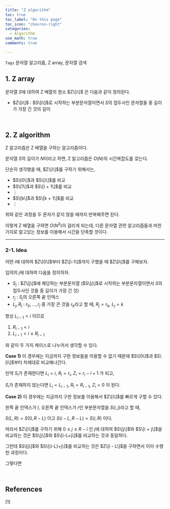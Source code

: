```yaml
---
title: "Z algorithm"
toc: true
toc_label: "On this page"
toc_icon: "chevron-right"
categories:    
  - Algorithm
use_math: true
comments: true

---
```


`Tags` 문자열 알고리즘, Z array, 문자열 검색

## 1. Z array

문자열 $S$에 대하여 Z 배열의 원소 $Z\[i\]$ 은 다음과 같이 정의된다.

- $Z\[i\]$ : $S\[i\]$로 시작하는 부분문자열이면서 $S$의 접두사인 문자열들 중 길이가 가장 긴 것의 길이

<br/>

## 2. Z algorithm

Z 알고리즘은 Z 배열을 구하는 알고리즘이다.

문자열 $S$의 길이가 $N$이라고 하면, Z 알고리즘은 $O(N)$의 시간복잡도를 갖는다.

단순히 생각했을 때, $Z\[i\]$를 구하기 위해서는,

- $S\[0\]$과 $S\[i\]$를 비교
- $S\[1\]$과 $S\[i + 1\]$를 비교
- $\vdots$
- $S\[k\]$과 $S\[k + 1\]$를 비교
- $\vdots$

위와 같은 과정을 두 문자가 같지 않을 때까지 반복해주면 된다.

이렇게 Z 배열을 구하면 $O(N^2)$이 걸리게 되는데, 다른 문자열 관련 알고리즘들과 마찬가지로 알고있는 정보를 이용해서 시간을 단축할 것이다.

---

### 2-1. Idea

어떤 $i$에 대하여 $Z\[0\]$부터 $Z\[i-1\]$까지 구했을 때 $Z\[i\]$를 구해보자.

임의의 $j$에 대하여 다음을 정의하자.

- $S_j$ : $Z\[j\]$에 해당하는 부분문자열 ($S\[j\]$로 시작하는 부분문자열이면서 $S$의 접두사인 것들 중 길이가 가장 긴 것)
- $r_j$ : $S_j$의 오른쪽 끝 인덱스
- $L_j, R_j$ : $r_0, \dots, r_j$ 중 가장 큰 것을 $r_k$라고 할 때, $R_j = r_k$, $L_j = k$

항상 $L_{i-1} < i$ 이므로

1. $R_{i-1} < i$
2. $L_{i-1} < i \leq R_{i-1}$

와 같이 두 가지 케이스로 나누어서 생각할 수 있다.

**Case 1)** 이 경우에는 지금까지 구한 정보들을 이용할 수 없기 때문에 $S\[0\]$과 $S\[i\]$부터 차례대로 비교해나간다.

만약 $S_i$가 존재한다면 $L_i = i$, $R_i = r_i$, $Z_i = r_i - i + 1$ 가 되고,

$S_i$가 존재하지 않는다면 $L_i = L_{i-1}$, $R_i= R_{i-1}$, $Z_i = 0$ 이 된다.

**Case 2)** 이 경우에는 지금까지 구한 정보를 이용해서 $Z\[i\]$를 빠르게 구할 수 있다.

왼쪽 끝 인덱스가 $l$, 오른쪽 끝 인덱스가 $r$인 부분문자열을 $S(i, j)$라고 할 때,

$S(L, R) = S(0, R - L)$ 이고 $S(i-L, R-L) = S(i, R)$ 이다.

따라서 $Z\[i\]$를 구하기 위해 $0 \leq j \leq R - i$ 인 $j$에 대하여 $S\[j\]$와 $S\[i + j\]$을 비교하는 것은 $S\[j\]$와 $S\[i-L+j\]$를 비교하는 것과 동일하다.

그런데 $S\[j\]$와 $S\[(i-L)+j\]$를 비교하는 것은 $Z\[i - L\]$을 구하면서 이미 수행한 과정이다.

그렇다면 

<br/>

## References

[1] 


